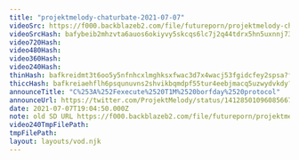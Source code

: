 ```yaml
---
title: "projektmelody-chaturbate-2021-07-07"
videoSrc: https://f000.backblazeb2.com/file/futureporn/projektmelody-chaturbate-2021-07-07.mp4
videoSrcHash: bafybeib2mhzvta6auos6okiyvy5skcqs6lc7j2q44tdrx5hn5uxnnj735u?filename=projektmelody-chaturbate-2021-07-07.mp4
video720Hash: 
video480Hash: 
video360Hash: 
video240Hash: 
thinHash: bafkreidmt3t6oo5y5nfnhcxlmghksxfwac3d7x4wacj53fgidcfey2spsa?filename=20210707T190450Z_thin.jpg
thiccHash: bafkreiaehflh6psqunuvns2shvikbqmdpf55tur4eebjmacq5uzwydvkdy?filename=20210707T190450Z_thicc.jpg
announceTitle: "C%253A%252Fexecute%2520T1M%2520borfday%2520protocol"
announceUrl: https://twitter.com/ProjektMelody/status/1412850109608566786
date: 2021-07-07T19:04:50.000Z
note: old SD URL https://f000.backblazeb2.com/file/futureporn/projektmelody-chaturbate-2021-07-07.mp4
video240TmpFilePath: 
tmpFilePath: 
layout: layouts/vod.njk
---
```

